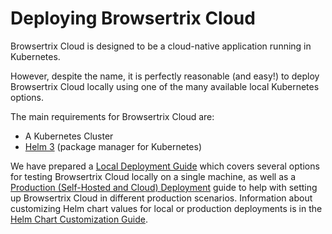 # Deploying Browsertrix Cloud

Browsertrix Cloud is designed to be a cloud-native application running in Kubernetes.

However, despite the name, it is perfectly reasonable (and easy!) to deploy Browsertrix Cloud locally using one of the many available local Kubernetes options.

The main requirements for Browsertrix Cloud are:

- A Kubernetes Cluster
- [Helm 3](https://helm.sh/) (package manager for Kubernetes)


We have prepared a [Local Deployment Guide](local.md) which covers several options for testing Browsertrix Cloud locally on a single machine, as well as a [Production (Self-Hosted and Cloud) Deployment](remote.md) guide to help with setting up Browsertrix Cloud in different production scenarios. Information about customizing Helm chart values for local or production deployments is in the [Helm Chart Customization Guide](helm-customization.md).
